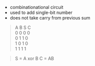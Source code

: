 - combinationational circuit
- used to add single-bit number
- does not take carry from previous sum
> A B S C\
> 0 0 0 0\
> 0 1 1 0\
> 1 0 1 0\
> 1 1 1 1

> S = A xor B
> C = AB
